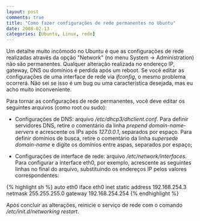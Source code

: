 ```yaml
---
layout: post
comments: true
title: "Como fazer configurações de rede permanentes no Ubuntu"
date: 2008-02-13
categories: [Ubuntu, Linux, rede]
---
```

Um detalhe muito incômodo no Ubuntu é que as configurações de rede realizadas através da opção "Network" (no menu System -> Administration) não são permanentes. Qualquer alteração realizada no endereço IP, gateway, DNS ou domínios é perdida após um reboot. Se você editar as configurações de uma interface de rede via _ifconfig_, o mesmo problema ocorrerá. Não sei se isso é um bug ou uma característica desejada, mas eu acho muito inconveniente.

Para tornar as configurações de rede permanentes, você deve editar os seguintes arquivos (como root ou sudo):

- Configurações de DNS: arquivo _/etc/dhcp3/dhclient.conf_. Para definir servidores DNS, retire o comentário da linha _prepend domain-name-servers_ e acrescente os IPs após _127.0.0.1_, separados por espaço. Para definir domínios de busca, retire o comentário da linha _supersede domain-name_ e digite os domínios entre aspas, separados por espaço;

- Configurações de interface de rede: arquivo _/etc/network/interfaces_. Para configurar a interface eth0, por exemplo, acrescente as seguintes linhas no final do arquivo, substituindo os endereços IP pelos valores correspondentes:

{% highlight  sh %}
auto eth0
iface eth0 inet static
address 192.168.254.3
netmask 255.255.255.0
gateway 192.168.254.254
{% endhighlight  %}

Após concluir as alterações, reinicie o serviço de rede com o comando
_/etc/init.d/networking restart_.
